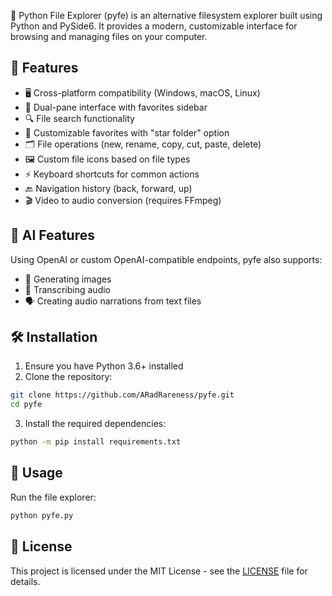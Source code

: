 📁 Python File Explorer (pyfe) is an alternative filesystem explorer built using Python and PySide6. It provides a modern, customizable interface for browsing and managing files on your computer.

## 🌟 Features

- 🖥️ Cross-platform compatibility (Windows, macOS, Linux)
- 📂 Dual-pane interface with favorites sidebar
- 🔍 File search functionality
- 📌 Customizable favorites with "star folder" option
- 🗂️ File operations (new, rename, copy, cut, paste, delete)
- 🖼️ Custom file icons based on file types
- ⚡ Keyboard shortcuts for common actions
- 🔙 Navigation history (back, forward, up)
- 🎬 Video to audio conversion (requires FFmpeg)

## 🧠 AI Features
Using OpenAI or custom OpenAI-compatible endpoints, pyfe also supports:
- 🎨 Generating images
- 🎤 Transcribing audio
- 🗣️ Creating audio narrations from text files

## 🛠️ Installation

1. Ensure you have Python 3.6+ installed
2. Clone the repository:
```sh
git clone https://github.com/ARadRareness/pyfe.git
cd pyfe
```
3. Install the required dependencies:

```sh
python -m pip install requirements.txt
```

## 🚀 Usage

Run the file explorer:
```sh
python pyfe.py
```

## 📜 License

This project is licensed under the MIT License - see the [LICENSE](LICENSE) file for details.